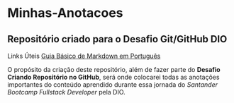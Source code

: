 # Minhas-Anotacoes

## Repositório criado para o Desafio Git/GitHub DIO

Links Úteis
[Guia Básico de Markdown em Português](https://docs.pipz.com/central-de-ajuda/learning-center/guia-basico-de-markdown#open)

O propósito da criação deste repositório, além de fazer parte do **Desafio Criando Repositório no GitHub**, será onde colocarei todas as anotações importantes do conteúdo aprendido durante essa jornada do _Santander Bootcamp Fullstack Developer_ pela DIO.
